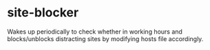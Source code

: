 # site-blocker
Wakes up periodically to check whether in working hours and blocks/unblocks distracting sites by modifying hosts file accordingly.
